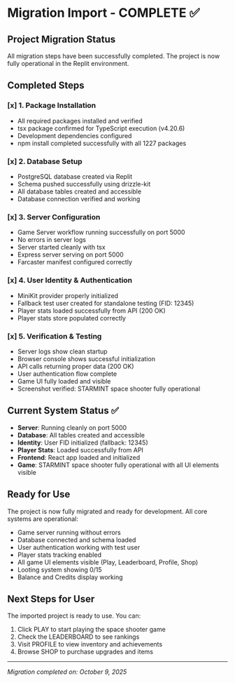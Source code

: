 # Migration Import - COMPLETE ✅

## Project Migration Status
All migration steps have been successfully completed. The project is now fully operational in the Replit environment.

## Completed Steps

### [x] 1. Package Installation
- All required packages installed and verified
- tsx package confirmed for TypeScript execution (v4.20.6)
- Development dependencies configured
- npm install completed successfully with all 1227 packages

### [x] 2. Database Setup
- PostgreSQL database created via Replit
- Schema pushed successfully using drizzle-kit
- All database tables created and accessible
- Database connection verified and working

### [x] 3. Server Configuration
- Game Server workflow running successfully on port 5000
- No errors in server logs
- Server started cleanly with tsx
- Express server serving on port 5000
- Farcaster manifest configured correctly

### [x] 4. User Identity & Authentication
- MiniKit provider properly initialized
- Fallback test user created for standalone testing (FID: 12345)
- Player stats loaded successfully from API (200 OK)
- Player stats store populated correctly

### [x] 5. Verification & Testing
- Server logs show clean startup
- Browser console shows successful initialization
- API calls returning proper data (200 OK)
- User authentication flow complete
- Game UI fully loaded and visible
- Screenshot verified: STARMINT space shooter fully operational

## Current System Status ✅
- **Server**: Running cleanly on port 5000
- **Database**: All tables created and accessible
- **Identity**: User FID initialized (fallback: 12345)
- **Player Stats**: Loaded successfully from API
- **Frontend**: React app loaded and initialized
- **Game**: STARMINT space shooter fully operational with all UI elements visible

## Ready for Use
The project is now fully migrated and ready for development. All core systems are operational:
- Game server running without errors
- Database connected and schema loaded
- User authentication working with test user
- Player stats tracking enabled
- All game UI elements visible (Play, Leaderboard, Profile, Shop)
- Looting system showing 0/15
- Balance and Credits display working

## Next Steps for User
The imported project is ready to use. You can:
1. Click PLAY to start playing the space shooter game
2. Check the LEADERBOARD to see rankings
3. Visit PROFILE to view inventory and achievements
4. Browse SHOP to purchase upgrades and items

---
*Migration completed on: October 9, 2025*